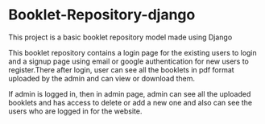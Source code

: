 # Booklet-Repository-django
This project is a basic booklet repository model made using Django

This booklet repository contains a login page for the existing users to login and a signup page using email or google authentication for new users to register.There after login, user can see all the booklets in pdf format uploaded by the admin and can view or download them.

If admin is logged in, then in admin page, admin can see all the uploaded booklets and has access to delete or add a new one and also can see the users who are logged in for the website.
